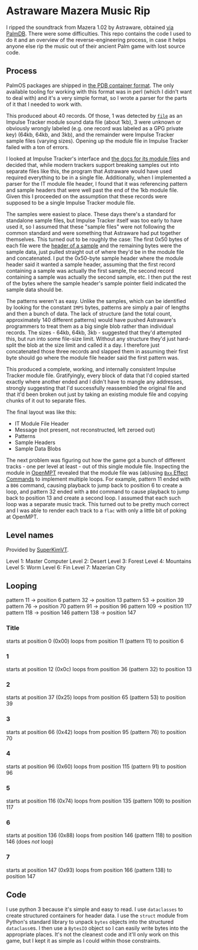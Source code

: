 # Astraware Mazera Music Rip

I ripped the soundtrack from Mazera 1.02 by Astraware, obtained [via
PalmDB](https://palmdb.net/app/astraware-mazera). There were some
difficulties. This repo contains the code I used to do it and an
overview of the reverse-engineering process, in case it helps anyone
else rip the music out of their ancient Palm game with lost source
code.

## Process

PalmOS packages are shipped in [the PDB container
format](https://en.wikipedia.org/wiki/PDB_(Palm_OS)). The only
available tooling for working with this format was in perl (which I
didn't want to deal with) and it's a very simple format, so I wrote a
parser for the parts of it that I needed to work with.

This produced about 40 records. Of those, 1 was detected by
[`file`](https://en.wikipedia.org/wiki/File_(command)) as an Impulse
Tracker module sound data file (about 1kb), 3 were unknown or
obviously wrongly labeled (e.g. one record was labeled as a GPG
private key) (64kb, 64kb, and 3kb), and the remainder were Impulse
Tracker sample files (varying sizes). Opening up the module file in
Impulse Tracker failed with a ton of errors.

I looked at Impulse Tracker's interface and [the docs for its module
files](https://github.com/schismtracker/schismtracker/wiki/ITTECH.TXT)
and decided that, while modern trackers support breaking samples out
into separate files like this, the program that Astraware would have
used required everything to be in a single file. Additionally, when I
implemented a parser for the IT module file header, I found that it
was referencing pattern and sample headers that were well past the end
of the 1kb module file. Given this I proceeded on the assumption that
these records were supposed to be a single Impulse Tracker module file.

The samples were easiest to place. These days there's a standard for
standalone sample files, but Impulse Tracker itself was too early to
have used it, so I assumed that these "sample files" were not
following the common standard and were something that Astraware had
put together themselves. This turned out to be roughly the case: The
first 0x50 bytes of each file were the [header of a
sample](https://github.com/schismtracker/schismtracker/wiki/ITTECH.TXT#impulse-sample-format)
and the remaining bytes were the sample data, just pulled straight out
of where they'd be in the module file and concatenated. I put the
0x50-byte sample header where the module header said it wanted a
sample header, assuming that the first record containing a sample was
actually the first sample, the second record containing a sample was
actually the second sample, etc. I then put the rest of the bytes
where the sample header's sample pointer field indicated the sample
data should be.

The patterns weren't as easy. Unlike the samples, which can be
identified by looking for the constant `IMPS` bytes, patterns are
simply a pair of lengths and then a bunch of data. The lack of
structure (and the total count, approximately 140 different patterns)
would have pushed Astraware's programmers to treat them as a big
single blob rather than individual records. The sizes - 64kb, 64kb,
3kb - suggested that they'd attempted this, but run into some
file-size limit. Without any structure they'd just hard-split the blob
at the size limit and called it a day. I therefore just concatenated
those three records and slapped them in assuming their first byte
should go where the module file header said the first pattern was.

This produced a complete, working, and internally consistent Impulse
Tracker module file. Gratifyingly, every block of data that I'd copied
started exactly where another ended and I didn't have to mangle any
addresses, strongly suggesting that I'd successfully reassembled the
original file and that it'd been broken out just by taking an existing
module file and copying chunks of it out to separate files.

The final layout was like this:

- IT Module File Header
- Message (not present, not reconstructed, left zeroed out)
- Patterns
- Sample Headers
- Sample Data Blobs

The next problem was figuring out how the game got a bunch of
different tracks - one per level at least - out of this single module
file. Inspecting the module in [OpenMPT](https://openmpt.org/)
revealed that the module file was (ab)using [`Bxx` Effect
Commands](https://wiki.openmpt.org/Manual:_Effect_Reference#Effect_Column_4)
to implement multiple loops. For example, pattern 11 ended with a
`B06` command, causing playback to jump back to position 6 to create a
loop, and pattern 32 ended with a `B0d` command to cause playback to
jump back to position 13 and create a second loop. I assumed that each
such loop was a separate music track. This turned out to be pretty
much correct and I was able to render each track to a `flac` with only
a little bit of poking at OpenMPT.

## Level names

Provided by [SuperKimVT](https://www.twitch.tv/superkimvt).

Level 1: Master Computer
Level 2: Desert
Level 3: Forest
Level 4: Mountains
Level 5: Worm
Level 6: Fin
Level 7: Mazerian City

## Looping

pattern 11 -> position 6
pattern 32 -> position 13
pattern 53 -> position 39
pattern 76 -> position 70
pattern 91 -> position 96
pattern 109 -> position 117
pattern 118 -> position 146
pattern 138 -> position 147

### Title

starts at position 0 (0x00)
loops from position 11 (pattern 11) to position 6

### 1

starts at position 12 (0x0c)
loops from position 36 (pattern 32) to position 13

### 2

starts at position 37 (0x25)
loops from position 65 (pattern 53) to position 39

### 3

starts at position 66 (0x42)
loops from position 95 (pattern 76) to position 70

### 4

starts at position 96 (0x60)
loops from position 115 (pattern 91) to position 96

### 5

starts at position 116 (0x74)
loops from position 135 (pattern 109) to position 117

### 6

starts at position 136 (0x88)
loops from position 146 (pattern 118) to position 146
(does _not_ loop)

### 7
starts at position 147 (0x93)
loops from position 166 (pattern 138) to position 147

## Code

I use python 3 because it's simple and easy to read. I use
`dataclasses` to create structured containers for header data. I use
the `struct` module from Python's standard library to unpack `bytes`
objects into the structured `dataclass`es. I then use a `BytesIO`
object so I can easily write bytes into the appropriate places. It's
not the cleanest code and it'll only work on this game, but I kept it
as simple as I could within those constraints.
